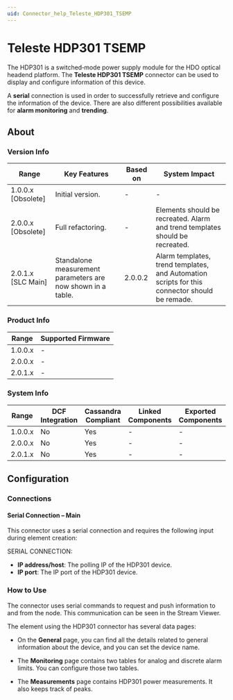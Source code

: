 ```yaml
---
uid: Connector_help_Teleste_HDP301_TSEMP
---
```


# Teleste HDP301 TSEMP

The HDP301 is a switched‐mode power supply module for the HDO optical headend platform. The **Teleste HDP301 TSEMP** connector can be used to display and configure information of this device.

A **serial** connection is used in order to successfully retrieve and configure the information of the device. There are also different possibilities available for **alarm monitoring** and **trending**.

## About

### Version Info

| Range                         | Key Features                             | Based on |                        System Impact                            |
|-------------------------------|------------------------------------------|----------|-----------------------------------------------------------------|
| 1.0.0.x [Obsolete]            | Initial version.                         | -        | -                                                               |
| 2.0.0.x [Obsolete]            | Full refactoring.                        | -        | Elements should be recreated. Alarm and trend templates should be recreated. |
| 2.0.1.x [SLC Main]            | Standalone measurement parameters are now shown in a table. | 2.0.0.2  | Alarm templates, trend templates, and Automation scripts for this connector should be remade.|


### Product Info

| Range   | Supported Firmware |
|---------|--------------------|
| 1.0.0.x | -                  |
| 2.0.0.x | -                  |
| 2.0.1.x | -                  |

### System Info

| Range   | DCF Integration | Cassandra Compliant | Linked Components | Exported Components |
|---------|-----------------|---------------------|-------------------|---------------------|
| 1.0.0.x | No              | Yes                 | -                 | -                   |
| 2.0.0.x | No              | Yes                 | -                 | -                   |
| 2.0.1.x | No              | Yes                 | -                 | -                   |

## Configuration

### Connections

#### Serial Connection – Main

This connector uses a serial connection and requires the following input during element creation:

SERIAL CONNECTION:

- **IP address/host**: The polling IP of the HDP301 device.
- **IP port**: The IP port of the HDP301 device.

### How to Use

The connector uses serial commands to request and push information to and from the node. This communication can be seen in the Stream Viewer.

The element using the HDP301 connector has several data pages:

- On the **General** page, you can find all the details related to general information about the device, and you can set the device name.

- The **Monitoring** page contains two tables for analog and discrete alarm limits. You can configure those two tables.

- The **Measurements** page contains HDP301 power measurements. It also keeps track of peaks.

